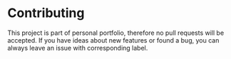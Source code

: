 # Contributing
This project is part of personal portfolio, therefore no pull requests will be accepted. 
If you have ideas about new features or found a bug, you can always leave an issue with corresponding label.

